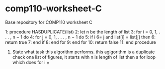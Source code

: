 # comp110-worksheet-C
Base repository for COMP110 worksheet C

1: procedure HASDUPLICATE(list)
2: let n be the length of list
3: for i = 0, 1, . . . , n − 1 do
4: for j = 0, 1, . . . , n − 1 do
5: if i 6= j and list[i] = list[j] then
6: return true
7: end if
8: end for
9: end for
10: return false
11: end procedure

1. State what task this algorithm performs.
this aglgorithm is a duplicate check ona list of figures, it starts with n is length of list then a for loop which does for i =
